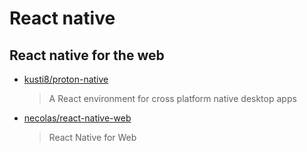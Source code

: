 # React native

## React native for the web

* [kusti8/proton-native](https://github.com/kusti8/proton-native)
  > A React environment for cross platform native desktop apps
  
* [necolas/react-native-web](https://github.com/necolas/react-native-web)
  > React Native for Web
